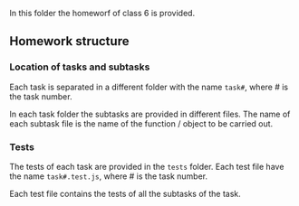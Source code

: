 In this folder the homeworf of class 6 is provided.

## Homework structure

### Location of tasks and subtasks
Each task is separated in a different folder with the name `task#`, where # is the task number.

In each task folder the subtasks are provided in different files. The name of each subtask file is the name of the function / object to be carried out.

### Tests
The tests of each task are provided in the `tests` folder. Each test file have the name `task#.test.js`, where # is the task number.

Each test file contains the tests of all the subtasks of the task.